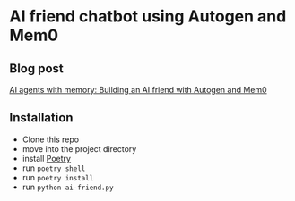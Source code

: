 # AI friend chatbot using Autogen and Mem0

## Blog post

  [AI agents with memory: Building an AI friend with Autogen and Mem0](https://www.zinyando.com/ai-agents-with-memory-building-an-ai-friend-with-autogen-and-mem0/)

## Installation

- Clone this repo
- move into the project directory
- install [Poetry](https://python-poetry.org/docs/#installation)
- run `poetry shell`
- run `poetry install`
- run `python ai-friend.py`